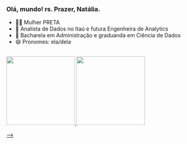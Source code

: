 ### Olá, mundo! rs. Prazer, Natália.

- 💪🏾 Mulher PRETA
- 🔭 Analista de Dados no Itaú e futura Engenheira de Analytics 
- 🌱 Bacharela em Administração e graduanda em Ciência de Dados
- 😄 Pronomes: ela/dela

##

 <div>
  <a href="https://linktr.ee/nsfoliveira">
  <img height="180em" src="https://github-readme-stats.vercel.app/api?username=nsfoliveira&show_icons=true&theme=gruvbox&include_all_commits=true&count_private=true"/>
  <img height="180em" src="https://github-readme-stats.vercel.app/api/top-langs/?username=nsfoliveira&layout=compact&langs_count=7&theme=gruvbox"/>
   </div>
 
-->
